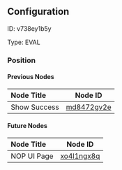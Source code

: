 # 
## Configuration
ID:  v738ey1b5y

Type: EVAL 








### Position

#### Previous Nodes
| Node Title | Node ID |
| :------------- | ------------ |
| Show Success | [md8472gv2e](./md8472gv2e.md) | 
 
 #### Future Nodes
| Node Title | Node ID |
| :------------- | ------------ |
| NOP UI Page |[xo4l1ngx8q](./xo4l1ngx8q.md) | 